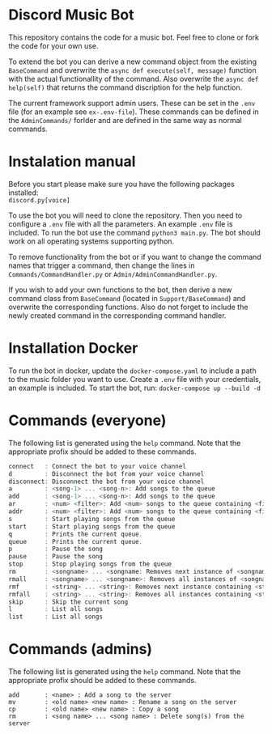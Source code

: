 # Discord Music Bot

This repository contains the code for a music bot. Feel free to clone or fork the code for your own use.

To extend the bot you can derive a new command object from the existing `BaseCommand` and overwrite the `async def execute(self, message)` function with the actual functionallity of the command. Also overwrite the `async def help(self)` that returns the command discription for the help function.

The current framework support admin users. These can be set in the `.env` file (for an example see `ex-.env-file`). These commands can be defined in the `AdminCommands/` forlder and are defined in the same way as normal commands.

# Instalation manual
Before you start please make sure you have the following packages installed: \
`discord.py[voice]`

To use the bot you will need to clone the repository. Then you need to configure a `.env` file with all the parameters. An example `.env` file is included. To run the bot use the command `python3 main.py`. The bot should work on all operating systems supporting python.

To remove functionality from the bot or if you want to change the command names that trigger a command, then change the lines in `Commands/CommandHandler.py` or `Admin/AdminCommandHandler.py`.

If you wish to add your own functions to the bot, then derive a new command class from `BaseCommand` (located in `Support/BaseCommand`) and overwrite the corresponding functions. Also do not forget to include the newly created command in the corresponding command handler.

# Installation Docker
To run the bot in docker, update the `docker-compose.yaml` to include a path to the music folder you want to use. Create a `.env` file with your credentials, an example is included. To start the bot, run:
`docker-compose up --build -d`

# Commands (everyone)
The following list is generated using the `help` command. Note that the appropriate profix should be added to these commands.
```c         : Connect the bot to your voice channel
connect   : Connect the bot to your voice channel
d         : Disconnect the bot from your voice channel
disconnect: Disconnect the bot from your voice channel
a         : <song-1> ... <song-n>: Add songs to the queue
add       : <song-1> ... <song-n>: Add songs to the queue
ar        : <num> <filter>: Add <num> songs to the queue containing <filter> in their name
addr      : <num> <filter>: Add <num> songs to the queue containing <filter> in their name
s         : Start playing songs from the queue
start     : Start playing songs from the queue
q         : Prints the current queue.
queue     : Prints the current queue.
p         : Pause the song
pause     : Pause the song
stop      : Stop playing songs from the queue
rm        : <songname> ... <songname: Removes next instance of <songname> from the queue
rmall     : <songname> ... <songname>: Removes all instances of <songname> from the queue
rmf       : <string> ... <string>: Removes next instance containing <string> from the queue
rmfall    : <string> ... <string>: Removes all instances containing <string> from the queue
skip      : Skip the current song
l         : List all songs
list      : List all songs
```
  
# Commands (admins)
The following list is generated using the `help` command. Note that the appropriate profix should be added to these commands.
```
add       : <name> : Add a song to the server
mv        : <old name> <new name> : Rename a song on the server
cp        : <old name> <new name> : Copy a song
rm        : <song name> ... <song name> : Delete song(s) from the server
```
